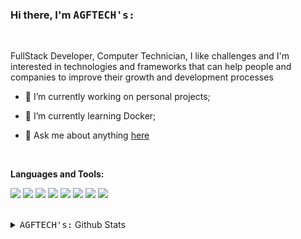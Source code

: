
### Hi there, I'm <kbd>AGFTECH's:</kbd>

<br />

FullStack Developer, Computer Technician, I like challenges and I'm interested in technologies and frameworks that can help people and companies to improve their growth and development processes

- 🔭 I’m currently working on personal projects;
   
- 🌱 I’m currently learning Docker;

- 💬 Ask me about anything [here](https://github.com/agftech/agftech/issues)

<br />

**Languages and Tools:**

[<img src="https://img.shields.io/badge/Git-000000?logo=git"/>](https://git-scm.com/doc) [<img src="https://img.shields.io/badge/Heroku-430098?logo=heroku"/>](https://www.heroku.com/) [<img src="https://img.shields.io/badge/JavaScript-000000?logo=javascript"/>](https://developer.mozilla.org/en-US/docs/Web/JavaScript) [<img src="https://img.shields.io/badge/NodeJS-339933?logo=node-dot-js"/>](https://nodejs.org/en/) [<img src="https://img.shields.io/badge/React-000000?logo=react"/>](https://reactjs.org/) [<img src="https://img.shields.io/badge/React Native-000000?logo=react"/>](https://reactnative.dev/) [<img src="https://img.shields.io/badge/Typescript-007ACC?logo=typescript"/>](https://www.typescriptlang.org/) [<img src="https://img.shields.io/badge/Vercel-000000?logo=vercel"/>](https://vercel.com/)

<br />

<details>
  <summary><kbd>AGFTECH's:</kbd> Github Stats</summary>
  <br>

  <p align="center">
    <img align="center" src="https://github-readme-stats.vercel.app/api?username=agftech&show_icons=true&theme=prussian" alt="AGF TECH's Github Stats" />
  </p>

  <img src="https://komarev.com/ghpvc/?username=agftech&label=Views"/>

</details>

<!--
**agftech/agftech** is a ✨ _special_ ✨ repository because its `README.md` (this file) appears on your GitHub profile.

Here are some ideas to get you started:

- 🔭 I’m currently working on ...
- 🌱 I’m currently learning ...
- 👯 I’m looking to collaborate on ...
- 🤔 I’m looking for help with ...
- 💬 Ask me about ...
- 📫 How to reach me: ...
- 😄 Pronouns: ...
- ⚡ Fun fact: ...
-->
